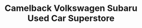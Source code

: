 ---
title: "Camelback Volkswagen Subaru Used Car Superstore"
url: /phoenix/camelback-volkswagen-subaru-used-car-superstore/
shop: car
---